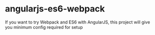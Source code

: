 <html>
  <head>
<meta name="image" property="og:image" content="https://cdn.jsdelivr.net/gh/shrivastava-prateek/angularjs-es6-webpack/src/images/AngularJS_logo.svg.png"/>
                                                                                                                                          </head>
                                                                                                                                          <body>
                                                                                                                                          <h1>angularjs-es6-webpack</h1>
                                                                                                                                          <p>If you want to try Webpack and ES6 with AngularJS, this project will give you minimum config required for setup</p>
                                                                                                                                          </body>
                                                                                                                                          </html>
